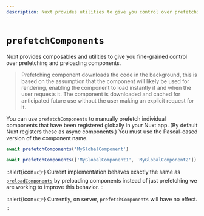 ```yaml
---
description: Nuxt provides utilities to give you control over prefetching and preloading components.
---
```


# `prefetchComponents`

Nuxt provides composables and utilities to give you fine-grained control over prefetching and preloading components.

> Prefetching component downloads the code in the background, this is based on the assumption that the component will likely be used for rendering, enabling the component to load instantly if and when the user requests it. The component is downloaded and cached for anticipated future use without the user making an explicit request for it.

You can use `prefetchComponents` to manually prefetch individual components that have been registered globally in your Nuxt app. (By default Nuxt registers these as async components.) You must use the Pascal-cased version of the component name.

```js
await prefetchComponents('MyGlobalComponent')

await prefetchComponents(['MyGlobalComponent1', 'MyGlobalComponent2'])
```

::alert{icon=👉}
Current implementation behaves exactly the same as [`preloadComponents`](/api/composables/preload-components) by preloading components instead of just prefetching we are working to improve this behavior.
::

::alert{icon=👉}
Currently, on server, `prefetchComponents` will have no effect.
::
